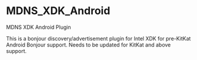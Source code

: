 # MDNS_XDK_Android
MDNS XDK Android Plugin

This is a bonjour discovery/advertisement plugin for Intel XDK for pre-KitKat Android Bonjour support.
Needs to be updated for KitKat and above support.
